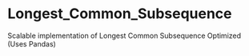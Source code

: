 # Longest_Common_Subsequence
Scalable implementation of Longest Common Subsequence Optimized (Uses Pandas)
